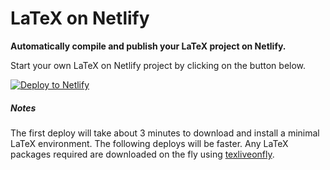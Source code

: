 # LaTeX on Netlify

**Automatically compile and publish your LaTeX project on Netlify.**

Start your own LaTeX on Netlify project by clicking on the button below.

[![Deploy to Netlify](https://www.netlify.com/img/deploy/button.svg)](https://app.netlify.com/start/deploy?repository=https://github.com/frangio/netlify-latex)

##### Notes

The first deploy will take about 3 minutes to download and install a minimal LaTeX environment. The following deploys will be faster. Any LaTeX packages required are downloaded on the fly using [texliveonfly](https://www.ctan.org/pkg/texliveonfly).
